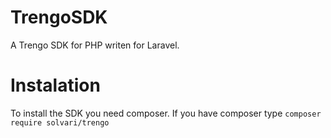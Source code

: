 # TrengoSDK
A Trengo SDK for PHP writen for Laravel.

# Instalation
To install the SDK you need composer. If you have composer type `composer require solvari/trengo`
